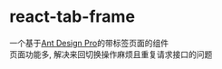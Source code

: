 # react-tab-frame

一个基于[Ant Design Pro](https://pro.ant.design)的带标签页面的组件  
页面功能多, 解决来回切换操作麻烦且重复请求接口的问题

